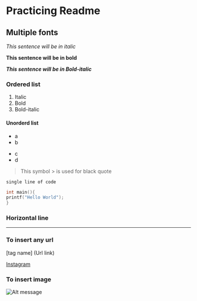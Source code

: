 # Practicing Readme

## Multiple fonts

*This sentence will be in italic*

**This sentence will be in bold**

***This sentence will be in Bold-italic***

### Ordered list 
1. Italic
2. Bold
3. Bold-italic

#### Unorderd list
- a
- b
+ c
+ d

> This symbol > is used for black quote

`single line of code`

```#include<stdio.h
int main(){
printf("Hello World");
}
```
### Horizontal line
---

### To insert any url 

[tag name] (Url link)

[Instagram](https://instagram.com/mr_chetan_1408)


### To insert image
![Alt message](https://imgd.aeplcdn.com/664x374/n/cw/ec/40087/thar-exterior-right-front-three-quarter-37.jpeg?isig=0&q=80)
